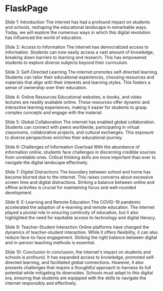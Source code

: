 # FlaskPage
Slide 1: Introduction
The internet has had a profound impact on students and schools, reshaping the educational landscape in remarkable ways. Today, we will explore the numerous ways in which this digital revolution has influenced the world of education.

Slide 2: Access to Information
The internet has democratized access to information. Students can now easily access a vast amount of knowledge, breaking down barriers to learning and research. This has empowered students to explore diverse subjects beyond their curriculum.

Slide 3: Self-Directed Learning
The internet promotes self-directed learning. Students can tailor their educational experiences, choosing resources and materials that align with their interests and learning styles. This fosters a sense of ownership over their education.

Slide 4: Online Resources
Educational websites, e-books, and video lectures are readily available online. These resources offer dynamic and interactive learning experiences, making it easier for students to grasp complex concepts and engage with the material.

Slide 5: Global Collaboration
The internet has enabled global collaboration. Students can connect with peers worldwide, participating in virtual classrooms, collaborative projects, and cultural exchanges. This exposure to diverse perspectives enriches their educational journey.

Slide 6: Challenges of Information Overload
With the abundance of information online, students face challenges in discerning credible sources from unreliable ones. Critical thinking skills are more important than ever to navigate the digital landscape effectively.

Slide 7: Digital Distractions
The boundary between school and home has become blurred due to the internet. This raises concerns about excessive screen time and digital distractions. Striking a balance between online and offline activities is crucial for maintaining focus and well-rounded development.

Slide 8: E-Learning and Remote Education
The COVID-19 pandemic accelerated the adoption of e-learning and remote education. The internet played a pivotal role in ensuring continuity of education, but it also highlighted the need for equitable access to technology and digital literacy.

Slide 9: Teacher-Student Interaction
Online platforms have changed the dynamics of teacher-student interaction. While it offers flexibility, it can also reduce face-to-face engagement. Striking the right balance between digital and in-person teaching methods is essential.

Slide 10: Conclusion
In conclusion, the internet's impact on students and schools is profound. It has expanded access to knowledge, promoted self-directed learning, and facilitated global connections. However, it also presents challenges that require a thoughtful approach to harness its full potential while mitigating its downsides. Schools must adapt to this digital era, ensuring that students are equipped with the skills to navigate the internet responsibly and effectively.
